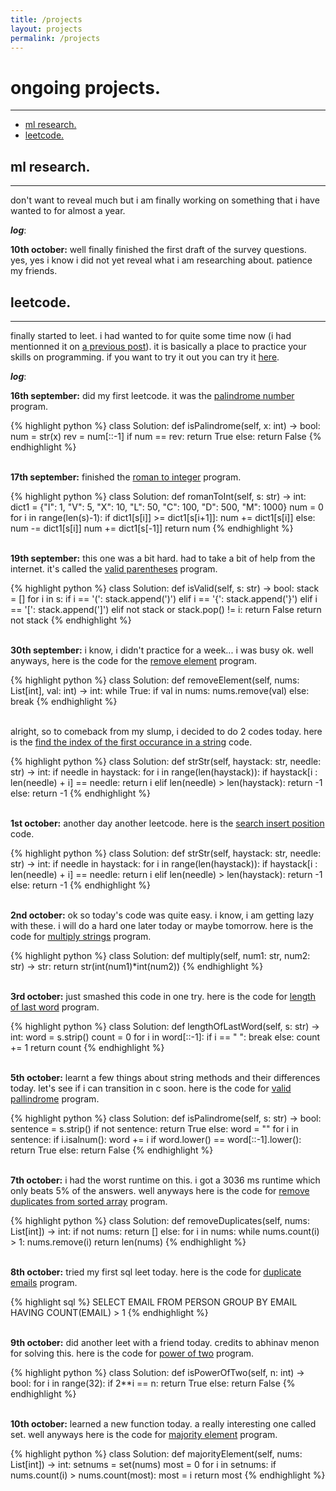 ```yaml
---
title: /projects
layout: projects
permalink: /projects
---
```


# ongoing projects.
---

- [ml research.](#ml_research)
- [leetcode.](#leetcode)

<a id="ml_research"></a>

## ml research.
---

don't want to reveal much but i am finally working on something that i have wanted to for almost a year.

**_log_**:

**10th october:** well finally finished the first draft of the survey questions. yes, yes i know i did not yet reveal what i am researching about. patience my friends.

<a id="leetcode"></a>

## leetcode.
---

finally started to leet. i had wanted to for quite some time now (i had mentionned it on 
<a href = "https://atharvakokane.github.io/2024/09/01/life-gone-by.html" target = "_blank">a previous post</a>). it is basically a place to practice your skills on programming. if you want to try it out you can try it <a href = "https://leetcode.com/" target= _blank >here</a>.

**_log_**:

**16th september:** did my first leetcode. it was the <a href="https://leetcode.com/problems/palindrome-number/description/">palindrome number</a> program.

{% highlight python %}
class Solution:
    def isPalindrome(self, x: int) -> bool:
        num = str(x)
        rev = num[::-1]
        if num == rev:
            return True
        else:
            return False
{% endhighlight %}

<br />**17th september:** finished the <a href="https://leetcode.com/problems/roman-to-integer/description/">roman to integer</a> program.

{% highlight python %}
class Solution:
    def romanToInt(self, s: str) -> int:
        dict1 = {"I": 1, "V": 5, "X": 10, "L": 50, "C": 100, "D": 500, "M": 1000}
        num = 0
        for i in range(len(s)-1):
            if dict1[s[i]] >= dict1[s[i+1]]:
                num += dict1[s[i]]
            else:
                num -= dict1[s[i]]
        num += dict1[s[-1]]
        return num
{% endhighlight %}

<br />**19th september:** this one was a bit hard. had to take a bit of help from the internet. it's called the <a href="https://leetcode.com/problems/valid-parentheses/description/">valid parentheses</a> program.

{% highlight python %}
class Solution:
    def isValid(self, s: str) -> bool:
    stack = []
    for i in s:
        if i == '(':
            stack.append(')')
        elif i == '{':
            stack.append('}')
        elif i == '[':
            stack.append(']')
        elif not stack or stack.pop() != i:
            return False
    return not stack
{% endhighlight %}

<br />**30th september:** i know, i didn't practice for a week... i was busy ok. well anyways, here is the code for the <a href="https://leetcode.com/problems/remove-element/description/">remove element</a> program.

{% highlight python %}
class Solution:
    def removeElement(self, nums: List[int], val: int) -> int:
        while True:
            if val in nums:
                nums.remove(val)
            else:
                break
{% endhighlight %}

<br />alright, so to comeback from my slump, i decided to do 2 codes today. here is the <a href="https://leetcode.com/problems/find-the-index-of-the-first-occurrence-in-a-string/description/">find the index of the first occurance in a string</a> code.

{% highlight python %}
class Solution:
    def strStr(self, haystack: str, needle: str) -> int:
        if needle in haystack:
            for i in range(len(haystack)):
                if haystack[i : len(needle) + i] == needle:
                    return i
        elif len(needle) > len(haystack):
            return -1
        else:
            return -1
{% endhighlight %}

<br />**1st october:** another day another leetcode. here is the <a href="https://leetcode.com/problems/search-insert-position/description/">search insert position</a> code.

{% highlight python %}
class Solution:
    def strStr(self, haystack: str, needle: str) -> int:
        if needle in haystack:
            for i in range(len(haystack)):
                if haystack[i : len(needle) + i] == needle:
                    return i
        elif len(needle) > len(haystack):
            return -1
        else:
            return -1
{% endhighlight %}

<br />**2nd october:** ok so today's code was quite easy. i know, i am getting lazy with these. i will do a hard one later today or maybe tomorrow. here is the code for <a href='https://leetcode.com/problems/multiply-strings/description/'>multiply strings</a> program.

{% highlight python %}
class Solution:
    def multiply(self, num1: str, num2: str) -> str:
        return str(int(num1)*int(num2))
{% endhighlight %}

<br />**3rd october:** just smashed this code in one try. here is the code for <a href="https://leetcode.com/problems/length-of-last-word/description/">length of last word</a> program.

{% highlight python %}
class Solution:
    def lengthOfLastWord(self, s: str) -> int:
        word = s.strip()
        count = 0
        for i in word[::-1]:
            if i == " ":
                break
            else:
                count += 1
        return count
{% endhighlight %}

<br />**5th october:** learnt a few things about string methods and their differences today. let's see if i can transition in c soon. here is the code for <a href="https://leetcode.com/problems/valid-palindrome/description/">valid pallindrome</a> program.

{% highlight python %}
class Solution:
    def isPalindrome(self, s: str) -> bool:
        sentence = s.strip()
        if not sentence:
            return True
        else:
            word = ""
            for i in sentence:
                if i.isalnum():
                    word += i
            if word.lower() == word[::-1].lower():
                return True
            else:
                return False
{% endhighlight %}

<br />**7th october:** i had the worst runtime on this. i got a  3036 ms runtime which only beats 5% of the answers. well anyways here is the code for <a href="https://leetcode.com/problems/remove-duplicates-from-sorted-array/description/">remove duplicates from sorted array</a> program.

{% highlight python %}
class Solution:
    def removeDuplicates(self, nums: List[int]) -> int:
        if not nums:
            return []
        else:
            for i in nums:
                while nums.count(i) > 1:
                    nums.remove(i)
            return len(nums)
{% endhighlight %}

<br />**8th october:** tried my first sql leet today. here is the code for <a href="https://leetcode.com/problems/duplicate-emails/description/">duplicate emails</a> program.

{% highlight sql %}
SELECT EMAIL FROM PERSON
GROUP BY EMAIL HAVING COUNT(EMAIL) > 1
{% endhighlight %}

<br />**9th october:** did another leet with a friend today. credits to abhinav menon for solving this. here is the code for <a href="https://leetcode.com/problems/power-of-two/description/">power of two</a> program.

{% highlight python %}
class Solution:
    def isPowerOfTwo(self, n: int) -> bool: 
        for i in range(32):
            if 2**i == n:
                return True
        else:
            return False
{% endhighlight %}

<br />**10th october:** learned a new function today. a really interesting one called set. well anyways here is the code for <a href="https://leetcode.com/problems/majority-element/description/">majority element</a> program.

{% highlight python %}
class Solution:
    def majorityElement(self, nums: List[int]) -> int:
        setnums = set(nums)
        most = 0
        for i in setnums:
            if nums.count(i) > nums.count(most):
                most = i
        return most
{% endhighlight %}
